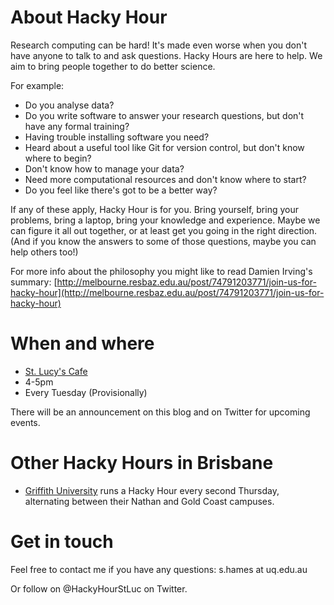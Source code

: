 <!--
.. title: Hacky Hour At St Lucia
.. slug: about
.. date: 2015-10-22 16:19:36 UTC+10:00
.. tags:
.. category:
.. link:
.. description:
.. type: text
-->

# About Hacky Hour

Research computing can be hard! It's made even worse when you don't have anyone to talk to and ask questions. Hacky Hours are here to help. We aim to bring people together to do better science.

For example:

- Do you analyse data?
- Do you write software to answer your research questions, but don't have any formal training?
- Having trouble installing software you need?
- Heard about a useful tool like Git for version control, but don't know where to begin?
- Don't know how to manage your data?
- Need more computational resources and don't know where to start?
- Do you feel like there's got to be a better way?

If any of these apply, Hacky Hour is for you. Bring yourself, bring your problems, bring a laptop, bring your knowledge and experience. Maybe we can figure it all out together, or at least get you going in the right direction. (And if you know the answers to some of those questions, maybe you can help others too!)

For more info about the philosophy you might like to read Damien Irving's summary: [http://melbourne.resbaz.edu.au/post/74791203771/join-us-for-hacky-hour](http://melbourne.resbaz.edu.au/post/74791203771/join-us-for-hacky-hour)

# When and where

- [St. Lucy's Cafe](http://www.saintlucy.com.au/)
- 4-5pm
- Every Tuesday (Provisionally)

There will be an announcement on this blog and on Twitter for upcoming events.


# Other Hacky Hours in Brisbane

- [Griffith University](https://hackyhourgriffith.wordpress.com/) runs a Hacky Hour every second Thursday, alternating between their Nathan and Gold Coast campuses.


# Get in touch

Feel free to contact me if you have any questions:
s.hames at uq.edu.au

Or follow on @HackyHourStLuc on Twitter.

